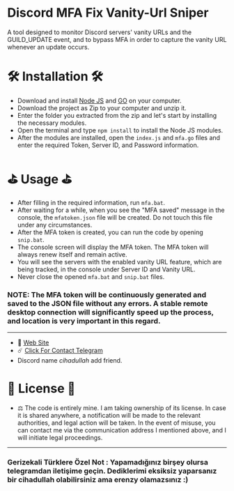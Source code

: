 # Discord MFA Fix Vanity-Url Sniper
A tool designed to monitor Discord servers' vanity URLs and the GUILD_UPDATE event, and to bypass MFA in order to capture the vanity URL whenever an update occurs.

# 🛠️ Installation 🛠️

- Download and install [Node JS](https://nodejs.org/en/download) and  [GO](https://go.dev/doc/install) on your computer.
- Download the project as Zip to your computer and unzip it.
- Enter the folder you extracted from the zip and let's start by installing the necessary modules.
- Open the terminal and type `npm install` to install the Node JS modules.
- After the modules are installed, open the `index.js` and `mfa.go` files and enter the required Token, Server ID, and Password information.
# ⛳ Usage ⛳

- After filling in the required information, run `mfa.bat`.
- After waiting for a while, when you see the "MFA saved" message in the console, the `mfatoken.json` file will be created. Do not touch this file under any circumstances.
- After the MFA token is created, you can run the code by opening `snip.bat`.
- The console screen will display the MFA token. The MFA token will always renew itself and remain active.
- You will see the servers with the enabled vanity URL feature, which are being tracked, in the console under Server ID and Vanity URL.
- Never close the opened `mfa.bat` and `snip.bat` files.


### NOTE: The MFA token will be continuously generated and saved to the JSON file without any errors. A stable remote desktop connection will significantly speed up the process, and location is very important in this regard.

---
- 🏓 [Web Site](https://www.kemosalvo.com)<br>
- ☄️ [Click For Contact Telegram](https://t.me/tehlikeliadam)<br>
- Discord name *cihadullah* add friend.

# 🎯 License 🎯
- ⚖️ The code is entirely mine. I am taking ownership of its license. In case it is shared anywhere, a notification will be made to the relevant authorities, and legal action will be taken. In the event of misuse, you can contact me via the communication address I mentioned above, and I will initiate legal proceedings.

--- 

### Gerizekali Türklere Özel Not : Yapamadığınız birşey olursa telegramdan iletişime geçin. Dediklerimi eksiksiz yaparsanız bir cihadullah olabilirsiniz ama erenzy olamazsınız :) 

